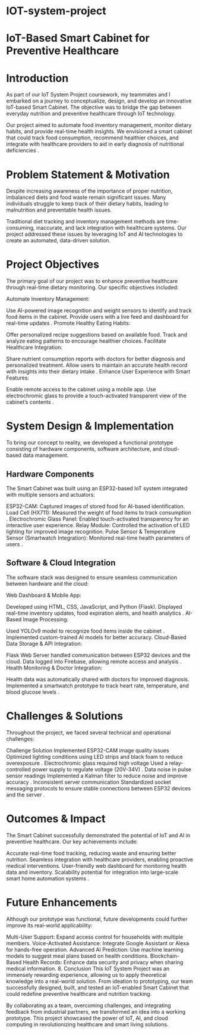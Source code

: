 # IOT-system-project

# IoT-Based Smart Cabinet for Preventive Healthcare

# Introduction
As part of our IoT System Project coursework, my teammates and I embarked on a journey to conceptualize, design, and develop an innovative IoT-based Smart Cabinet. The objective was to bridge the gap between everyday nutrition and preventive healthcare through IoT technology.

Our project aimed to automate food inventory management, monitor dietary habits, and provide real-time health insights. We envisioned a smart cabinet that could track food consumption, recommend healthier choices, and integrate with healthcare providers to aid in early diagnosis of nutritional deficiencies​
.

# Problem Statement & Motivation
Despite increasing awareness of the importance of proper nutrition, imbalanced diets and food waste remain significant issues. Many individuals struggle to keep track of their dietary habits, leading to malnutrition and preventable health issues.

Traditional diet tracking and inventory management methods are time-consuming, inaccurate, and lack integration with healthcare systems. Our project addressed these issues by leveraging IoT and AI technologies to create an automated, data-driven solution.

# Project Objectives
The primary goal of our project was to enhance preventive healthcare through real-time dietary monitoring. Our specific objectives included:

Automate Inventory Management:

Use AI-powered image recognition and weight sensors to identify and track food items in the cabinet.
Provide users with a live feed and dashboard for real-time updates​
.
Promote Healthy Eating Habits:

Offer personalized recipe suggestions based on available food.
Track and analyze eating patterns to encourage healthier choices.
Facilitate Healthcare Integration:

Share nutrient consumption reports with doctors for better diagnosis and personalized treatment.
Allow users to maintain an accurate health record with insights into their dietary intake​
.
Enhance User Experience with Smart Features:

Enable remote access to the cabinet using a mobile app.
Use electrochromic glass to provide a touch-activated transparent view of the cabinet’s contents​
.
# System Design & Implementation
To bring our concept to reality, we developed a functional prototype consisting of hardware components, software architecture, and cloud-based data management.

## Hardware Components
The Smart Cabinet was built using an ESP32-based IoT system integrated with multiple sensors and actuators:

ESP32-CAM: Captured images of stored food for AI-based identification​
.
Load Cell (HX711): Measured the weight of food items to track consumption​
.
Electrochromic Glass Panel: Enabled touch-activated transparency for an interactive user experience.
Relay Module: Controlled the activation of LED lighting for improved image recognition.
Pulse Sensor & Temperature Sensor (Smartwatch Integration): Monitored real-time health parameters of users​
.
## Software & Cloud Integration
The software stack was designed to ensure seamless communication between hardware and the cloud:

Web Dashboard & Mobile App:

Developed using HTML, CSS, JavaScript, and Python (Flask).
Displayed real-time inventory updates, food expiration alerts, and health analytics​
.
AI-Based Image Processing:

Used YOLOv9 model to recognize food items inside the cabinet​
.
Implemented custom-trained AI models for better accuracy.
Cloud-Based Data Storage & API Integration:

Flask Web Server handled communication between ESP32 devices and the cloud.
Data logged into Firebase, allowing remote access and analysis​
.
Health Monitoring & Doctor Integration:

Health data was automatically shared with doctors for improved diagnosis.
Implemented a smartwatch prototype to track heart rate, temperature, and blood glucose levels​
.
# Challenges & Solutions
Throughout the project, we faced several technical and operational challenges:

Challenge	Solution Implemented
ESP32-CAM image quality issues	Optimized lighting conditions using LED strips and black foam to reduce overexposure​
.
Electrochromic glass required high voltage	Used a relay-controlled power supply to regulate voltage (20V-34V)​
.
Data noise in pulse sensor readings	Implemented a Kalman filter to reduce noise and improve accuracy​
.
Inconsistent server communication	Standardized socket messaging protocols to ensure stable connections between ESP32 devices and the server​
.
# Outcomes & Impact
The Smart Cabinet successfully demonstrated the potential of IoT and AI in preventive healthcare. Our key achievements include:

Accurate real-time food tracking, reducing waste and ensuring better nutrition.
Seamless integration with healthcare providers, enabling proactive medical interventions.
User-friendly web dashboard for monitoring health data and inventory.
Scalability potential for integration into large-scale smart home automation systems​
.
# Future Enhancements
Although our prototype was functional, future developments could further improve its real-world applicability:

Multi-User Support: Expand access control for households with multiple members.
Voice-Activated Assistance: Integrate Google Assistant or Alexa for hands-free operation.
Advanced AI Prediction: Use machine learning models to suggest meal plans based on health conditions.
Blockchain-Based Health Records: Enhance data security and privacy when sharing medical information.
8. Conclusion
This IoT System Project was an immensely rewarding experience, allowing us to apply theoretical knowledge into a real-world solution. From ideation to prototyping, our team successfully designed, built, and tested an IoT-enabled Smart Cabinet that could redefine preventive healthcare and nutrition tracking.

By collaborating as a team, overcoming challenges, and integrating feedback from industrial partners, we transformed an idea into a working prototype. This project showcased the power of IoT, AI, and cloud computing in revolutionizing healthcare and smart living solutions.
